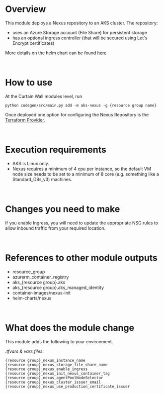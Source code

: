 # Overview

This module deploys a Nexus repository to an AKS cluster. The repository:
- uses an Azure Storage account (File Share) for persistent storage
- has an optional ingress controller (that will be secured using Let's Encrypt certificates)

More details on the helm chart can be found [here](https://blog.memoryleek.co.uk/2023/02/09/deploying-and-configuring-nexus-repositories-on-aks-with-terraform.html)


&nbsp;
# How to use

At the Curtain Wall modules level, run

`python codegen/src/main.py add -m aks-nexus -g {resource group name}`

Once deployed one option for configuring the Nexus Repository is the [Terraform Provider](https://registry.terraform.io/providers/datadrivers/nexus/latest/docs). 

&nbsp;
# Execution requirements

- AKS is Linux only.
- Nexus requires a minimum of 4 cpu per instance, so the default VM node size needs to be set to a minimum of 8 core (e.g. something like a Standard_D8s_v3) machines.

 

&nbsp;
# Changes you need to make

If you enable Ingress, you will need to update the appropriate NSG rules to allow inbound traffic from your required location.


&nbsp;
# References to other module outputs

- resource_group
- azurerm_container_registry
- aks_{resource group}.aks
- aks_{resource group}.aks_managed_identity
- container-images/nexus-init
- helm-charts/nexus


&nbsp;
# What does the module change

This module adds the following to your environment.

*.tfvars & vars files:*
```
{resource group}_nexus_instance_name
{resource group}_nexus_storage_file_share_name
{resource group}_nexus_enable_ingress
{resource group}_nexus_init_nexus_container_tag
{resource group}_nexus_agentPoolNodeSelector
{resource group}_nexus_cluster_issuer_email
{resource group}_nexus_use_production_certificate_issuer
```